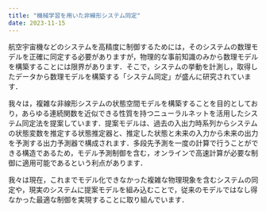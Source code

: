 ```yaml
---
title: "機械学習を用いた非線形システム同定"
date: 2023-11-15
---
```


航空宇宙機などのシステムを高精度に制御するためには，そのシステムの数理モデルを正確に同定する必要がありますが，物理的な事前知識のみから数理モデルを構築することには限界があります．そこで，システムの挙動を計測し，取得したデータから数理モデルを構築する「システム同定」が盛んに研究されています．

我々は，複雑な非線形システムの状態空間モデルを構築することを目的としており，あらゆる連続関数を近似できる性質を持つニューラルネットを活用したシステム同定法を提案しています．提案モデルは、過去の入出力時系列からシステムの状態変数を推定する状態推定器と、推定した状態と未来の入力から未来の出力を予測する出力予測器で構成されます．多段先予測を一度の計算で行うことができる構造であるため，モデル予測制御を含む，オンラインで高速計算が必要な制御に適用可能であるという利点があります．

我々は現在，これまでモデル化できなかった複雑な物理現象を含むシステムの同定や，現実のシステムに提案モデルを組み込むことで，従来のモデルではなし得なかった最適な制御を実現することに取り組んでいます．